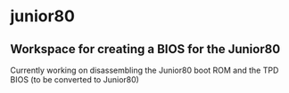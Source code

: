# junior80

## Workspace for creating a BIOS for the Junior80

Currently working on disassembling the Junior80 boot ROM and
the TPD BIOS (to be converted to Junior80)
